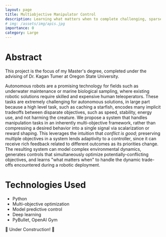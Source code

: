 ```yaml
---
layout: page
title: Multiobjective Manipulator Control
description: Learning what matters when to complete challenging, sparsely-rewarded manipulation tasks
# img: /assets/img/apis.jpg
importance: 0
category: Large
---
```


# Abstract
This project is the focus of my Master's degree, completed under the advising of Dr. Kagan Tumer at Oregon State University.

Autonomous robots are a promising technology for fields such as underwater maintenance or marine biological sampling, where existing robotic solutions require skilled and expensive human teleoperators.
These tasks are extremely challenging for autonomous solutions, in large part because a high level task, such as caching a starfish, encodes many implicit tradeoffs between disparate objectives, such as speed, stability, energy use, and not harming the creature.
We propose a system that handles manipulation tasks in an inherently multi-objective framework, rather than compressing a desired behavior into a single signal via scalarization or reward shaping.
This leverages the intuition that *conflict is good*; preserving multiple objectives in a system lends adaptivity to a controller, since it can receive rich feedback related to different outcomes as its priorities change.
The resulting system can model complex environmental dynamics, generates controls that simultaneously optimize potentially-conflicting objectives, and learns "what matters when" to handle the dynamic trade-offs encountered during a robotic deployment.

# Technologies Used
- Python
- Multi-objective optimization
- Model predictive control
- Deep learning
- PyBullet, OpenAI Gym

:construction: Under Construction! :construction: